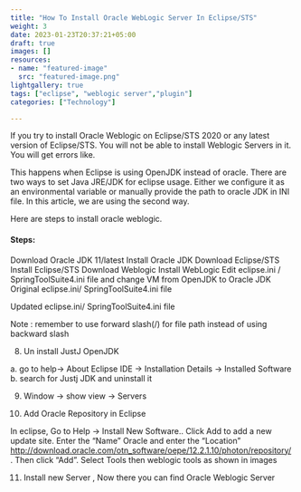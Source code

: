 ```yaml
---
title: "How To Install Oracle WebLogic Server In Eclipse/STS"
weight: 3
date: 2023-01-23T20:37:21+05:00
draft: true
images: []
resources:
- name: "featured-image"
  src: "featured-image.png"
lightgallery: true
tags: ["eclipse", "weblogic server","plugin"]
categories: ["Technology"]

---
```

If you try to install Oracle Weblogic on Eclipse/STS 2020 or any latest version of Eclipse/STS. You will not be able to install Weblogic Servers in it. You will get errors like.


This happens when Eclipse is using OpenJDK instead of oracle.
There are two ways to set Java JRE/JDK for eclipse usage. Either we configure it as an environmental variable or manually provide the path to oracle JDK in INI file. In this article, we are using the second way.

Here are steps to install oracle weblogic.

#### Steps:
Download Oracle JDK 11/latest
Install Oracle JDK
Download Eclipse/STS
Install Eclipse/STS
Download Weblogic
Install WebLogic
Edit eclipse.ini / SpringToolSuite4.ini file and change VM from OpenJDK to Oracle JDK
Original eclipse.ini/ SpringToolSuite4.ini file


Updated eclipse.ini/ SpringToolSuite4.ini file


Note : remember to use forward slash(/) for file path instead of using backward slash

8. Un install JustJ OpenJDK

a. go to help-> About Eclipse IDE -> Installation Details -> Installed Software
b. search for Justj JDK and uninstall it

9. Window -> show view -> Servers

10. Add Oracle Repository in Eclipse

In eclipse, Go to Help -> Install New Software..
Click Add to add a new update site. Enter the “Name” Oracle and enter the “Location” http://download.oracle.com/otn_software/oepe/12.2.1.10/photon/repository/ . Then click “Add”.
Select Tools then weblogic tools as shown in images




11. Install new Server , Now there you can find Oracle Weblogic Server


